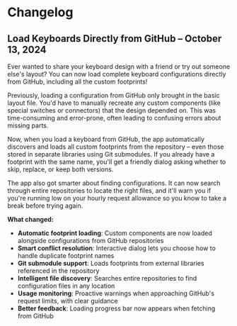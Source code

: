 # Changelog

## Load Keyboards Directly from GitHub – October 13, 2024

Ever wanted to share your keyboard design with a friend or try out someone else's layout? You can now load complete keyboard configurations directly from GitHub, including all the custom footprints!

Previously, loading a configuration from GitHub only brought in the basic layout file. You'd have to manually recreate any custom components (like special switches or connectors) that the design depended on. This was time-consuming and error-prone, often leading to confusing errors about missing parts.

Now, when you load a keyboard from GitHub, the app automatically discovers and loads all custom footprints from the repository – even those stored in separate libraries using Git submodules. If you already have a footprint with the same name, you'll get a friendly dialog asking whether to skip, replace, or keep both versions.

The app also got smarter about finding configurations. It can now search through entire repositories to locate the right files, and it'll warn you if you're running low on your hourly request allowance so you know to take a break before trying again.

**What changed:**

- **Automatic footprint loading**: Custom components are now loaded alongside configurations from GitHub repositories
- **Smart conflict resolution**: Interactive dialog lets you choose how to handle duplicate footprint names
- **Git submodule support**: Loads footprints from external libraries referenced in the repository
- **Intelligent file discovery**: Searches entire repositories to find configuration files in any location
- **Usage monitoring**: Proactive warnings when approaching GitHub's request limits, with clear guidance
- **Better feedback**: Loading progress bar now appears when fetching from GitHub

